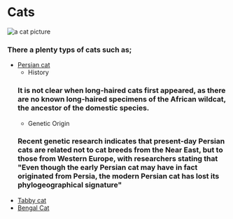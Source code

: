 # Cats

![a cat picture](https://en.wikipedia.org/wiki/Cat#/media/File:Cat_August_2010-4.jpg)

### There a plenty typs of cats such as;

* [Persian cat](https://en.wikipedia.org/wiki/Persian_cat)
    * History
    ### It is not clear when long-haired cats first appeared, as there are no known long-haired specimens of the African wildcat, the ancestor of the domestic species.
    * Genetic Origin
    ### Recent genetic research indicates that present-day Persian cats are related not to cat breeds from the Near East, but to those from Western Europe, with researchers stating that "Even though the early Persian cat may have in fact originated from Persia, the modern Persian cat has lost its phylogeographical signature"
* [Tabby cat](https://en.wikipedia.org/wiki/Tabby_cat)
* [Bengal Cat](https://en.wikipedia.org/wiki/Bengal_cat)
